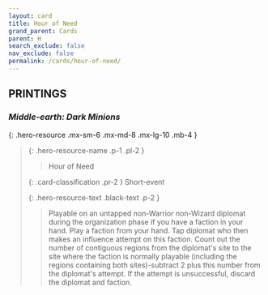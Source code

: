 ```yaml
---
layout: card
title: Hour of Need
grand_parent: Cards
parent: H
search_exclude: false
nav_exclude: false
permalink: /cards/hour-of-need/
---
```


## PRINTINGS


### _Middle-earth: Dark Minions_

{: .hero-resource .mx-sm-6 .mx-md-8 .mx-lg-10 .mb-4 }
> {: .hero-resource-name .p-1 .pl-2 }
> > <div class="card-mp"></div>
> > <div class="card-name">Hour of Need</div>
>
> {: .card-classification .pr-2 }
> Short-event
>
> {: .hero-resource-text .black-text .p-2 }
> > Playable on an untapped non-Warrior non-Wizard diplomat during the organization phase if you have a faction in your hand. Play a faction from your hand. Tap diplomat who then makes an influence attempt on this faction. Count out the number of contiguous regions from the diplomat's site to the site where the faction is normally playable (including the regions containing both sites)-subtract 2 plus this number from the diplomat's attempt. If the attempt is unsuccessful, discard the diplomat and faction. 
> 
